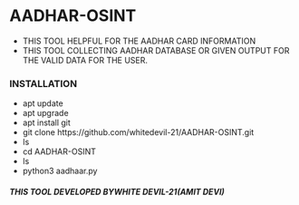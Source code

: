 # AADHAR-OSINT
<UL>
    <LI>THIS TOOL HELPFUL FOR THE AADHAR CARD INFORMATION</LI>
    <LI>THIS TOOL COLLECTING AADHAR DATABASE OR GIVEN OUTPUT FOR THE VALID DATA FOR THE USER.</LI>
</UL>

<h3>INSTALLATION</h3>
<ul>
  <li>apt update</li>
  <li>apt upgrade</li>
  <li>apt install git</li>
  <li>git clone https://github.com/whitedevil-21/AADHAR-OSINT.git</li>
  <li>ls</li>
  <li>cd AADHAR-OSINT</li>
  <li>ls</li>
  <li>python3 aadhaar.py</li>
</ul>
<h5>THIS TOOL DEVELOPED BY<b>WHITE DEVIL-21(AMIT DEVI)</b></h5>
